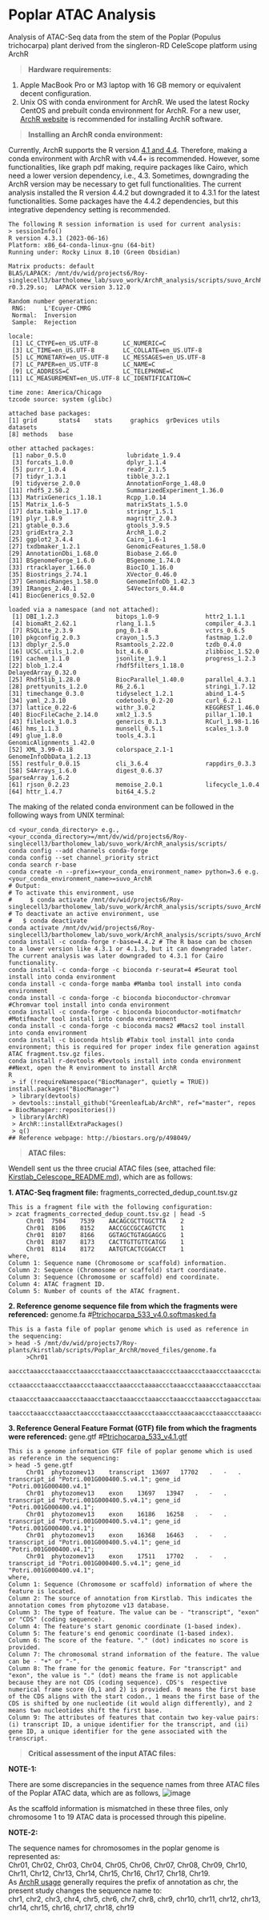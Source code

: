 # Poplar ATAC Analysis
Analysis of ATAC-Seq data from the stem of the Poplar (Populus trichocarpa) plant derived from the singleron-RD CeleScope platform using ArchR

> **Hardware requirements:**
1. Apple MacBook Pro or M3 laptop with 16 GB memory or equivalent decent configuration.
2. Unix OS with conda environment for ArchR. We used the latest Rocky CentOS and prebuilt conda environment for ArchR. For a new user, [ArchR website](https://www.archrproject.com/) is recommended for installing ArchR software.

> **Installing an ArchR conda environment:**

Currently, ArchR supports the R version [4.1 and 4.4](https://github.com/GreenleafLab/ArchR). Therefore, making a conda environment with ArchR with v4.4+ is recommended. However, some functionalities, like graph pdf making, require packages like Cairo, which need a lower version dependency, i.e., 4.3. Sometimes, downgrading the ArchR version may be necessary to get full functionalities. The current analysis installed the R version 4.4.2 but downgraded it to 4.3.1 for the latest functionalities. Some packages have the 4.4.2 dependencies, but this integrative dependency setting is recommended.
```
The following R session information is used for current analysis:
> sessionInfo()
R version 4.3.1 (2023-06-16)
Platform: x86_64-conda-linux-gnu (64-bit)
Running under: Rocky Linux 8.10 (Green Obsidian)

Matrix products: default
BLAS/LAPACK: /mnt/dv/wid/projects6/Roy-singlecell3/bartholomew_lab/suvo_work/ArchR_analysis/scripts/suvo_ArchR/lib/libopenblasp-r0.3.29.so;  LAPACK version 3.12.0

Random number generation:
 RNG:     L'Ecuyer-CMRG 
 Normal:  Inversion 
 Sample:  Rejection 
 
locale:
 [1] LC_CTYPE=en_US.UTF-8       LC_NUMERIC=C              
 [3] LC_TIME=en_US.UTF-8        LC_COLLATE=en_US.UTF-8    
 [5] LC_MONETARY=en_US.UTF-8    LC_MESSAGES=en_US.UTF-8   
 [7] LC_PAPER=en_US.UTF-8       LC_NAME=C                 
 [9] LC_ADDRESS=C               LC_TELEPHONE=C            
[11] LC_MEASUREMENT=en_US.UTF-8 LC_IDENTIFICATION=C       

time zone: America/Chicago
tzcode source: system (glibc)

attached base packages:
[1] grid      stats4    stats     graphics  grDevices utils     datasets 
[8] methods   base     

other attached packages:
 [1] nabor_0.5.0                 lubridate_1.9.4            
 [3] forcats_1.0.0               dplyr_1.1.4                
 [5] purrr_1.0.4                 readr_2.1.5                
 [7] tidyr_1.3.1                 tibble_3.2.1               
 [9] tidyverse_2.0.0             AnnotationForge_1.48.0     
[11] rhdf5_2.50.2                SummarizedExperiment_1.36.0
[13] MatrixGenerics_1.18.1       Rcpp_1.0.14                
[15] Matrix_1.6-5                matrixStats_1.5.0          
[17] data.table_1.17.0           stringr_1.5.1              
[19] plyr_1.8.9                  magrittr_2.0.3             
[21] gtable_0.3.6                gtools_3.9.5               
[23] gridExtra_2.3               ArchR_1.0.2                
[25] ggplot2_3.4.4               Cairo_1.6-1                
[27] txdbmaker_1.2.1             GenomicFeatures_1.58.0     
[29] AnnotationDbi_1.68.0        Biobase_2.66.0             
[31] BSgenomeForge_1.6.0         BSgenome_1.74.0            
[33] rtracklayer_1.66.0          BiocIO_1.16.0              
[35] Biostrings_2.74.1           XVector_0.46.0             
[37] GenomicRanges_1.58.0        GenomeInfoDb_1.42.3        
[39] IRanges_2.40.1              S4Vectors_0.44.0           
[41] BiocGenerics_0.52.0        

loaded via a namespace (and not attached):
 [1] DBI_1.2.3                bitops_1.0-9             httr2_1.1.1             
 [4] biomaRt_2.62.1           rlang_1.1.5              compiler_4.3.1          
 [7] RSQLite_2.3.9            png_0.1-8                vctrs_0.6.5             
[10] pkgconfig_2.0.3          crayon_1.5.3             fastmap_1.2.0           
[13] dbplyr_2.5.0             Rsamtools_2.22.0         tzdb_0.4.0              
[16] UCSC.utils_1.2.0         bit_4.6.0                zlibbioc_1.52.0         
[19] cachem_1.1.0             jsonlite_1.9.1           progress_1.2.3          
[22] blob_1.2.4               rhdf5filters_1.18.0      DelayedArray_0.32.0     
[25] Rhdf5lib_1.28.0          BiocParallel_1.40.0      parallel_4.3.1          
[28] prettyunits_1.2.0        R6_2.6.1                 stringi_1.7.12          
[31] timechange_0.3.0         tidyselect_1.2.1         abind_1.4-5             
[34] yaml_2.3.10              codetools_0.2-20         curl_6.2.1              
[37] lattice_0.22-6           withr_3.0.2              KEGGREST_1.46.0         
[40] BiocFileCache_2.14.0     xml2_1.3.5               pillar_1.10.1           
[43] filelock_1.0.3           generics_0.1.3           RCurl_1.98-1.16         
[46] hms_1.1.3                munsell_0.5.1            scales_1.3.0            
[49] glue_1.8.0               tools_4.3.1              GenomicAlignments_1.42.0
[52] XML_3.99-0.18            colorspace_2.1-1         GenomeInfoDbData_1.2.13 
[55] restfulr_0.0.15          cli_3.6.4                rappdirs_0.3.3          
[58] S4Arrays_1.6.0           digest_0.6.37            SparseArray_1.6.2       
[61] rjson_0.2.23             memoise_2.0.1            lifecycle_1.0.4         
[64] httr_1.4.7               bit64_4.5.2             
```

The making of the related conda environment can be followed in the following ways from UNIX terminal:
```
cd <your_conda_directory> e.g., <your_cconda_directory>=/mnt/dv/wid/projects6/Roy-singlecell3/bartholomew_lab/suvo_work/ArchR_analysis/scripts/
conda config --add channels conda-forge
conda config --set channel_priority strict
conda search r-base
conda create -n --prefix=<your_conda_environment_name> python=3.6 e.g. <your_conda_environment_name>=suvo_ArchR
# Output:
# To activate this environment, use
#     $ conda activate /mnt/dv/wid/projects6/Roy-singlecell3/bartholomew_lab/suvo_work/ArchR_analysis/scripts/suvo_ArchR
# To deactivate an active environment, use
#   $ conda deactivate
conda activate /mnt/dv/wid/projects6/Roy-singlecell3/bartholomew_lab/suvo_work/ArchR_analysis/scripts/suvo_ArchR
conda install -c conda-forge r-base=4.4.2 # The R base can be chosen to a lower version like 4.3.1 or 4.1.3, but it can downgraded later. The current analysis was later downgraded to 4.3.1 for Cairo functionality.
conda install -c conda-forge -c bioconda r-seurat=4 #Seurat tool install into conda environment
conda install -c conda-forge mamba #Mamba tool install into conda environment
conda install -c conda-forge -c bioconda bioconductor-chromvar #Chromvar tool install into conda environment
conda install -c conda-forge -c bioconda bioconductor-motifmatchr #Motifmachr tool install into conda environment
conda install -c conda-forge -c bioconda macs2 #Macs2 tool install into conda environment
conda install -c bioconda htslib #Tabix tool install into conda environment; this is required for proper index file generation against ATAC fragment.tsv.gz files.
conda install r-devtools #Devtools install into conda environment
##Next, open the R environment to install ArchR
R
 > if (!requireNamespace("BiocManager", quietly = TRUE)) install.packages("BiocManager")
 > library(devtools)
 > devtools::install_github("GreenleafLab/ArchR", ref="master", repos = BiocManager::repositories())
 > library(ArchR)
 > ArchR::installExtraPackages()
 > q()
## Reference webpage: http://biostars.org/p/498049/
```

> **ATAC files:**

Wendell sent us the three crucial ATAC files (see, attached file: [Kirstlab_Celescope_README.md](https://github.com/Roy-lab/PoplarATACAnalysis/blob/main/Kirstlab_Celescope_README.md)), which are as follows:

**1. ATAC-Seq fragment file:** fragments_corrected_dedup_count.tsv.gz
```
This is a fragment file with the following configuration:
> zcat fragments_corrected_dedup_count.tsv.gz | head -5
     Chr01	7504	7539	AACAGCGCTTGGCTTA	2
     Chr01	8106	8152	AACCGCCGCCAGTCTC	1
     Chr01	8107	8166	GGTAGCTGTAGGAGCG	1
     Chr01	8107	8173	CACTTGTTGTTCATGG	1
     Chr01	8114	8172	AATGTCACTCGGACCT	1
where,
Column 1: Sequence name (Chromosome or scaffold) information.
Column 2: Sequence (Chromosome or scaffold) start coordinate.
Column 3: Sequence (Chromosome or scaffold) end coordinate.
Column 4: ATAC fragment ID.
Column 5: Number of counts of the ATAC fragment.
```  
**2. Reference genome sequence file from which the fragments were referenced:** genome.fa #[Ptrichocarpa_533_v4.0.softmasked.fa](https://github.com/Roy-lab/PoplarATACAnalysis/blob/main/Kirstlab_Celescope_README.md)
```
This is a fasta file of poplar genome which is used as reference in the sequencing:
> head -5 /mnt/dv/wid/projects7/Roy-plants/kirstlab/scripts/Poplar_ArchR/moved_files/genome.fa 
     >Chr01
     aaccctaaaccctaaaccctaaaccctaaaccctaaacctaaacccctaaaccctaaaccctaaaccctaaaccctaaac
     cctaaaccctaaaccctaaaccctaaaccctaaaccctaaaaccctaaaccctaaaaccctaaaccctaaaccctaaacc
     ctaaaccctaaaccaaaccctaaacctaacctaaaccctaaaccctaaaccctaaaccctagaaccctaaaccctaaccc
     taaccctaaaccctaaacctaacccctaaaccctaaaccctaaaccctaaacaaccctaaaccctaaaccctaaacccta
```  
**3. Reference General Feature Format (GTF) file from which the fragments were referenced:** gene.gtf #[Ptrichocarpa_533_v4.1.gtf](https://github.com/Roy-lab/PoplarATACAnalysis/blob/main/Kirstlab_Celescope_README.md)
```
This is a genome information GTF file of poplar genome which is used as reference in the sequencing:
> head -5 gene.gtf 
     Chr01	phytozomev13	transcript	13697	17702	.	-	.	transcript_id "Potri.001G000400.5.v4.1"; gene_id "Potri.001G000400.v4.1"
     Chr01	phytozomev13	exon	13697	13947	.	-	.	transcript_id "Potri.001G000400.5.v4.1"; gene_id "Potri.001G000400.v4.1";
     Chr01	phytozomev13	exon	16186	16258	.	-	.	transcript_id "Potri.001G000400.5.v4.1"; gene_id "Potri.001G000400.v4.1";
     Chr01	phytozomev13	exon	16368	16463	.	-	.	transcript_id "Potri.001G000400.5.v4.1"; gene_id "Potri.001G000400.v4.1";
     Chr01	phytozomev13	exon	17511	17702	.	-	.	transcript_id "Potri.001G000400.5.v4.1"; gene_id "Potri.001G000400.v4.1";
where,
Column 1: Sequence (Chromosome or scaffold) information of where the feature is located.
Column 2: The source of annotation from Kirstlab. This indicates the annotation comes from phytozome v13 database.
Column 3: The type of feature. The value can be - "transcript", "exon" or "CDS" (coding sequence).
Column 4: The feature's start genomic coordinate (1-based index).
Column 5: The feature's end genomic coordinate (1-based index).
Column 6: The score of the feature. "." (dot) indicates no score is provided.
Column 7: The chromosomal strand information of the feature. The value can be - "+" or "-".
Column 8: The frame for the genomic feature. For "transcript" and "exon", the value is "." (dot) means the frame is not applicable because they are not CDS (coding sequence). CDS's  respective numerical frame score (0,1 and 2) is provided. 0 means the first base of the CDS aligns with the start codon., 1 means the first base of the CDS is shifted by one nucleotide (it would align differently), and 2 means two nucleotides shift the first base.
Column 9: The attributes of features that contain two key-value pairs: (i) transcript ID, a unique identifier for the transcript, and (ii) gene ID, a unique identifier for the gene associated with the transcript.
```

> **Critical assessment of the input ATAC files:**


**NOTE-1:**

There are some  discrepancies in the sequence names from three ATAC files of the Poplar ATAC data, which are as follows,
![image](https://github.com/user-attachments/assets/6df31770-defc-4c43-95c9-543c1a0f22c0)

As the scaffold information is mismatched in these three files, only chromosome 1 to 19 ATAC data is processed through this pipeline.

**NOTE-2:**

The sequence names for chromosomes in the poplar genome is represented as:\
Chr01, Chr02, Chr03, Chr04, Chr05, Chr06, Chr07, Chr08, Chr09, Chr10, Chr11, Chr12, Chr13, Chr14, Chr15, Chr16, Chr17, Chr18, Chr19.\
As [ArchR usage](https://www.archrproject.com/bookdown/getting-set-up.html) generally requires the prefix of annotation as chr, the present study changes the sequence name to:<br/>
chr1, chr2, chr3, chr4, chr5, chr6, chr7, chr8, chr9, chr10, chr11, chr12, chr13, chr14, chr15, chr16, chr17, chr18, chr19



 




